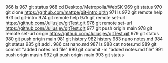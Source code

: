   966  ls
  967  git status
  968  cd Desktop/Metropolia/WebSK
  969  git status
  970  git clone https://github.com/mattpe/git-intro.git\n
  971  ls
  972  git remote help
  973  cd git-intro
  974  git remote help
  975  git remote set-url https://github.com/Juliusjev/gitTest.git
  976  git remote set-url https://github.com/Juliusjev/gitTest.git
  977  git push origin main
  978  git remote set-url origin https://github.com/Juliusjev/gitTest.git
  979  git status
  980  git push origin main
  981  git history
  982  history
  983  nano notes.md
  984  git status
  985  git add .
  986  cat nano.md
  987  ls
  988  cat notes.md
  989  git commit "added notes.md file"
  990  git commit -m "added notes.md file"
  991  push origin masin
  992  git push origin main
  993  git status
